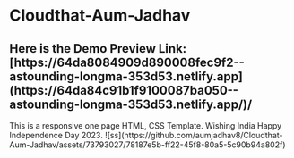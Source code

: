 # Cloudthat-Aum-Jadhav
<h2>Here is the Demo Preview Link: [https://64da8084909d890008fec9f2--astounding-longma-353d53.netlify.app](https://64da84c91b1f9100087ba050--astounding-longma-353d53.netlify.app/)/</h2>
This is a responsive one page HTML, CSS Template. Wishing India Happy Independence Day 2023.
![ss](https://github.com/aumjadhav8/Cloudthat-Aum-Jadhav/assets/73793027/78187e5b-ff22-45f8-80a5-5c90b94a802f)
